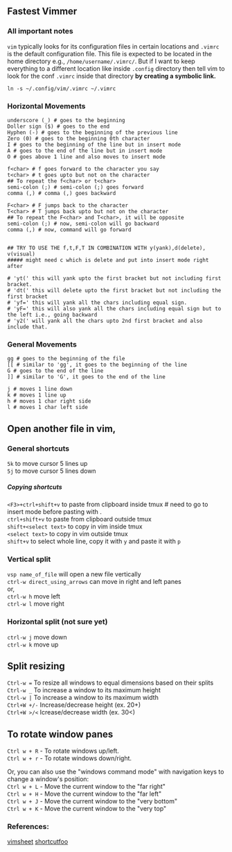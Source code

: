 ## Fastest Vimmer
### All important notes
`vim` typically looks for its configuration files in certain locations and `.vimrc` is the default configuration file. This file is expected to be located in the home directory e.g., `/home/username/.vimrc/`. But if I want to keep everything to a different location like inside `.config` directory then tell vim to look for the conf `.vimrc` inside that directory **by creating a symbolic link.**
```
ln -s ~/.config/vim/.vimrc ~/.vimrc
```

### Horizontal Movements
```
underscore (_) # goes to the beginning
Doller sign ($) # goes to the end
Hyphen (-) # goes to the beginning of the previous line
Zero (0) # goes to the beginning 0th character
I # goes to the beginning of the line but in insert mode
A # goes to the end of the line but in insert mode
O # goes above 1 line and also moves to insert mode

f<char> # f goes forward to the character you say
t<char> # t goes upto but not on the character
## To repeat the f<char> or t<char>
semi-colon (;) # semi-colon (;) goes forward
comma (,) # comma (,) goes backward

F<char> # F jumps back to the character
T<char> # T jumps back upto but not on the character
## To repeat the F<char> and T<char>, it will be opposite
semi-colon (;) # now, semi-colon will go backward
comma (,) # now, command will go forward


## TRY TO USE THE f,t,F,T IN COMBINATION WITH y(yank),d(delete), v(visual)
##### might need c which is delete and put into insert mode right after

# 'yt(' this will yank upto the first bracket but not including first bracket.
# 'dt(' this will delete upto the first bracket but not including the first bracket
# 'yf=' this will yank all the chars including equal sign.
# 'yF=' this will also yank all the chars including equal sign but to the left i.e., going backward
# 'y2(' will yank all the chars upto 2nd first bracket and also include that.

```

### General Movements
```
gg # goes to the beginning of the file
[[ # similar to 'gg', it goes to the beginning of the line
G # goes to the end of the line
]] # similar to 'G', it goes to the end of the line

j # moves 1 line down
k # moves 1 line up
h # moves 1 char right side
l # moves 1 char left side
```


## Open another file in vim,

### General shortcuts
`5k` to move cursor 5 lines up<br/>
`5j` to move cursor 5 lines down<br/>
##### Copying shortcuts
`<F3>+ctrl+shift+v` to paste from clipboard inside tmux # need to go to insert mode before pasting with <F3>.<br/>
`ctrl+shift+v` to paste from clipboard outside tmux<br/>
`shift+<select text>` to copy in vim inside tmux<br/>
`<select text>` to copy in vim outside tmux<br/>
`shift+v` to select whole line, copy it with `y` and paste it with `p`<br/>



### Vertical split
`vsp name_of_file` will open a new file vertically <br/>
`ctrl-w direct_using_arrows` can move in right and left panes <br/>
or,  <br/>
`ctrl-w h` move left <br/>
`ctrl-w l` move right <br/>


### Horizontal split (not sure yet)
`ctrl-w j` move down <br/>
`ctrl-w k` move up <br/>


## Split resizing
`Ctrl-w =` To resize all windows to equal dimensions based on their splits <br/>
`Ctrl-w _` To increase a window to its maximum height <br/>
`Ctrl-w |` To increase a window to its maximum width <br/>
`Ctrl+W +/-` Increase/decrease height (ex. 20<C-w>+) <br/>
`Ctrl+W >/<` Icrease/decrease width (ex. 30<C-w><) <br/>


## To rotate window panes
`Ctrl w + R` - To rotate windows up/left. <br/>
`Ctrl w + r` - To rotate windows down/right. <br/>
                                                   
Or, you can also use the "windows command mode" with navigation keys to change a window's position: <br/>
`Ctrl w + L` - Move the current window to the "far right" <br/>
`Ctrl w + H` - Move the current window to the "far left" <br/>
`Ctrl w + J` - Move the current window to the "very bottom" <br/>
`Ctrl w + K` - Move the current window to the "very top" <br/>


### References:
[vimsheet](https://vimsheet.com/)
[shortcutfoo](https://www.shortcutfoo.com/app/dojos/vim/cheatsheet)
